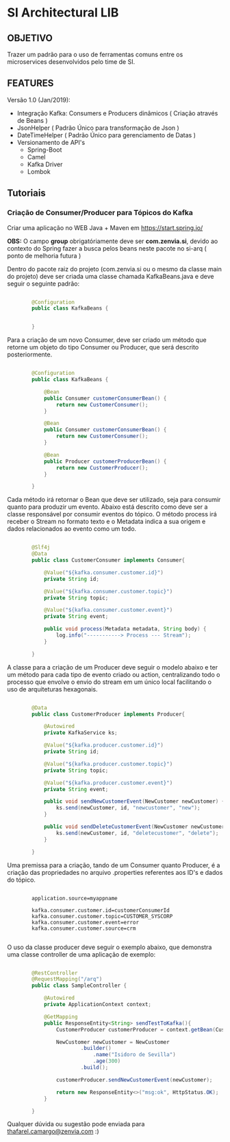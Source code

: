 # SI Architectural LIB #

## OBJETIVO ##

Trazer um padrão para o uso de ferramentas comuns entre os microservices desenvolvidos pelo time de SI. 

## FEATURES ##

Versão 1.0 (Jan/2019): 

*  Integração Kafka: Consumers e Producers dinâmicos ( Criação através de Beans )
*  JsonHelper ( Padrão Único para transformação de Json )
*  DateTimeHelper ( Padrão Único para gerenciamento de Datas )
*  Versionamento de API's
    *  Spring-Boot
    *  Camel
    *  Kafka Driver
    *  Lombok
	
## Tutoriais ##

### Criação de Consumer/Producer para Tópicos do Kafka ###

Criar uma aplicação no WEB Java + Maven em https://start.spring.io/

**OBS:** O campo **group** obrigatóriamente deve ser **com.zenvia.si**, devido ao contexto do Spring fazer a busca pelos beans neste pacote no si-arq ( ponto de melhoria futura )

Dentro do pacote raiz do projeto (com.zenvia.si ou o mesmo da classe main do projeto) deve ser criada uma classe chamada KafkaBeans.java e deve seguir o seguinte padrão:


```java

		@Configuration
		public class KafkaBeans {


		}

```

Para a criação de um novo Consumer, deve ser criado um método que retorne um objeto do tipo Consumer ou Producer, que será descrito posteriormente.


```java

		@Configuration
		public class KafkaBeans {

			@Bean
			public Consumer customerConsumerBean() {
				return new CustomerConsumer();
			}

			@Bean
			public Consumer customerConsumerBean() {
				return new CustomerConsumer();
			}

			@Bean
			public Producer customerProducerBean() {
				return new CustomerProducer();
			}

		}

```


Cada método irá retornar o Bean que deve ser utilizado, seja para consumir quanto para produzir um evento. 
Abaixo está descrito como deve ser a classe responsável por consumir eventos do tópico. 
O método process irá receber o Stream no formato texto e o Metadata indica a sua origem e dados relacionados ao evento como um todo.


```java

		@Slf4j
		@Data
		public class CustomerConsumer implements Consumer{

			@Value("${kafka.consumer.customer.id}")
			private String id;

			@Value("${kafka.consumer.customer.topic}")
			private String topic;

			@Value("${kafka.consumer.customer.event}")
			private String event;

			public void process(Metadata metadata, String body) {
				log.info("-----------> Process --- Stream");
			}

		}

```

A classe para a criação de um Producer deve seguir o modelo abaixo e ter um método para cada tipo de evento criado ou action, centralizando todo o processo que 
envolve o envio do stream em um único local facilitando o uso de arquiteturas hexagonais.


```java

		@Data
		public class CustomerProducer implements Producer{

			@Autowired
			private KafkaService ks;

			@Value("${kafka.producer.customer.id}")
			private String id;

			@Value("${kafka.producer.customer.topic}")
			private String topic;

			@Value("${kafka.producer.customer.event}")
			private String event;

			public void sendNewCustomerEvent(NewCustomer newCustomer) {
				ks.send(newCustomer, id, "newcustomer", "new");
			}

			public void sendDeleteCustomerEvent(NewCustomer newCustomer) {
				ks.send(newCustomer, id, "deletecustomer", "delete");
			}

		}

```


Uma premissa para a criação, tando de um Consumer quanto Producer, é a criação das propriedades no arquivo .properties referentes aos ID's e dados do tópico.


```properties

		application.source=myappname

		kafka.consumer.customer.id=customerConsumerId
		kafka.consumer.customer.topic=CUSTOMER_SYSCORP
		kafka.consumer.customer.event=error
		kafka.consumer.customer.source=crm
	
```

O uso da classe producer deve seguir o exemplo abaixo, que demonstra uma classe controller de uma aplicação de exemplo:

```java

		@RestController
		@RequestMapping("/arq")
		public class SampleController {

			@Autowired
			private ApplicationContext context;

			@GetMapping
			public ResponseEntity<String> sendTestToKafka(){
				CustomerProducer customerProducer = context.getBean(CustomerProducer.class);

				NewCustomer newCustomer = NewCustomer
						.builder()
							.name("Isidoro de Sevilla")
							.age(300)
						.build();

				customerProducer.sendNewCustomerEvent(newCustomer);

				return new ResponseEntity<>("msg:ok", HttpStatus.OK);
			}

		}


```


Qualquer dúvida ou sugestão pode enviada para thafarel.camargo@zenvia.com :)



